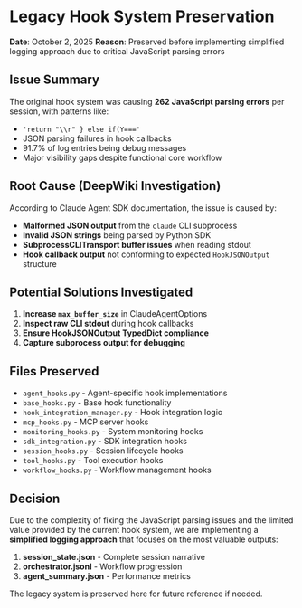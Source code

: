 # Legacy Hook System Preservation

**Date**: October 2, 2025
**Reason**: Preserved before implementing simplified logging approach due to critical JavaScript parsing errors

## Issue Summary

The original hook system was causing **262 JavaScript parsing errors** per session, with patterns like:
- `'return "\\r" } else if(Y==='`
- JSON parsing failures in hook callbacks
- 91.7% of log entries being debug messages
- Major visibility gaps despite functional core workflow

## Root Cause (DeepWiki Investigation)

According to Claude Agent SDK documentation, the issue is caused by:
- **Malformed JSON output** from the `claude` CLI subprocess
- **Invalid JSON strings** being parsed by Python SDK
- **SubprocessCLITransport buffer issues** when reading stdout
- **Hook callback output** not conforming to expected `HookJSONOutput` structure

## Potential Solutions Investigated

1. **Increase `max_buffer_size`** in ClaudeAgentOptions
2. **Inspect raw CLI stdout** during hook callbacks
3. **Ensure HookJSONOutput TypedDict compliance**
4. **Capture subprocess output for debugging**

## Files Preserved

- `agent_hooks.py` - Agent-specific hook implementations
- `base_hooks.py` - Base hook functionality
- `hook_integration_manager.py` - Hook integration logic
- `mcp_hooks.py` - MCP server hooks
- `monitoring_hooks.py` - System monitoring hooks
- `sdk_integration.py` - SDK integration hooks
- `session_hooks.py` - Session lifecycle hooks
- `tool_hooks.py` - Tool execution hooks
- `workflow_hooks.py` - Workflow management hooks

## Decision

Due to the complexity of fixing the JavaScript parsing issues and the limited value provided by the current hook system, we are implementing a **simplified logging approach** that focuses on the most valuable outputs:

1. **session_state.json** - Complete session narrative
2. **orchestrator.jsonl** - Workflow progression
3. **agent_summary.json** - Performance metrics

The legacy system is preserved here for future reference if needed.